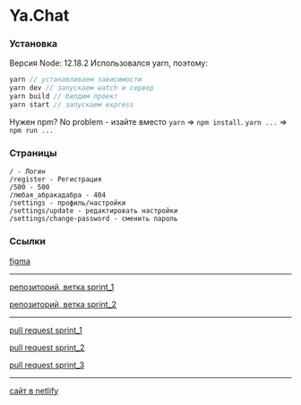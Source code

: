 # Ya.Chat
### Установка
Версия Node: 12.18.2
Использовался yarn, поэтому:

```javascript
yarn // устанавливаем зависимости
yarn dev // запускаем watch и сервер
yarn build // билдим проект
yarn start // запускаем express
```
Нужен npm? No problem - изайте вместо `yarn` => `npm install`. `yarn ...` => `npm run ...`

### Страницы

```
/ - Логин
/register - Регистрация
/500 - 500
/любая_абракадабра - 404
/settings - профиль/настройки
/settings/update - редактировать настройки
/settings/change-password - сменить пароль
```

### Ссылки
[figma](https://www.figma.com/file/mkZSo0ewVa2xP0tSr0Z0YL/YaChat?node-id=0%3A1)
____
[репозиторий, ветка sprint_1](https://github.com/Tenutes/middle.messenger.praktikum.yandex/tree/sprint_1)

[репозиторий, ветка sprint_2](https://github.com/Tenutes/middle.messenger.praktikum.yandex/tree/sprint_2)
____
[pull request sprint_1](https://github.com/Tenutes/middle.messenger.praktikum.yandex/pull/1)

[pull request sprint_2](https://github.com/Tenutes/middle.messenger.praktikum.yandex/pull/2)

[pull request sprint_3](https://github.com/Tenutes/middle.messenger.praktikum.yandex/pull/3)
____
[сайт в netlify](https://kind-saha-49adaf.netlify.app/)
